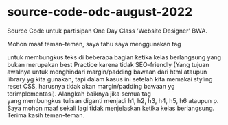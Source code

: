 # source-code-odc-august-2022
Source Code untuk partisipan One Day Class 'Website Designer' BWA. 

Mohon maaf teman-teman, saya tahu saya menggunakan tag <div> untuk membungkus teks di beberapa bagian ketika kelas berlangsung yang bukan merupakan best Practice karena tidak SEO-friendly (Yang tujuan awalnya untuk menghindari margin/padding bawaan dari html ataupun library yg kita gunakan, tapi dalam kasus ini setelah kita memakai styling reset CSS, harusnya tidak akan margin/padding bawaan yg terimplementasi). Alangkah baiknya jika semua tag <div> yang membungkus tulisan diganti menjadi h1, h2, h3, h4, h5, h6 ataupun p. Saya mohon maaf sekali lagi tidak menjelaskan ketika kelas berlangsung. Terima kasih teman-teman.
